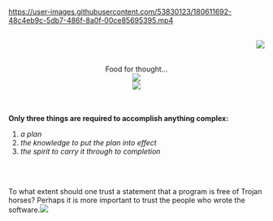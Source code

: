 https://user-images.githubusercontent.com/53830123/180611692-48c4eb9c-5db7-486f-8a0f-00ce85695395.mp4

<br>
<img align="right" src="https://i.imgur.com/lryIlZT.png"/>
<br>
<p align="center">
  <br>
  Food for thought...
  <br>
  <img src="https://user-images.githubusercontent.com/53830123/183767154-b706f8b9-3369-4f90-987c-7a2acc5549e7.gif"/>
  <br>
  <img src="https://user-images.githubusercontent.com/53830123/181355857-c02058ea-5c57-4c0a-99f2-bc44ffe9f8f0.gif"/>
  <br>
</p>
<br><br>
<b>Only three things are required to accomplish anything complex:</b>
  <ol>
    <li><i>a plan</i></li>
    <li><i>the knowledge to put the plan into effect</i></li>
    <li><i>the spirit to carry it through to completion</i></li>
  </ol>
<br><br>

To what extent should one trust a statement that a program is free of Trojan horses? Perhaps it is more important to trust the people who wrote the software.<img src="https://user-images.githubusercontent.com/53830123/183766732-bf6bac37-0bba-4019-892e-eb0460664d64.gif"/>
